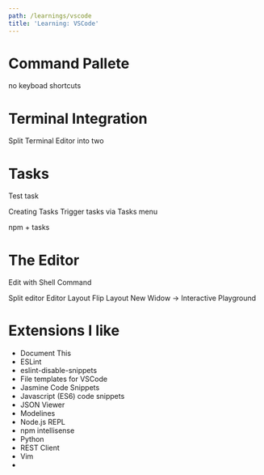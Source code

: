 ```yaml
---
path: /learnings/vscode
title: 'Learning: VSCode'
---
```

# Command Pallete

no keyboad shortcuts


# Terminal Integration

Split Terminal Editor into two

# Tasks

Test task

Creating Tasks
Trigger tasks via Tasks menu

npm + tasks

# The Editor
Edit with Shell Command

Split editor
Editor Layout Flip Layout
New Widow -> Interactive Playground

# Extensions I like

  * Document This
  * ESLint
  * eslint-disable-snippets
  * File templates for VSCode
  * Jasmine Code Snippets
  * Javascript (ES6) code snippets
  * JSON Viewer
  * Modelines
  * Node.js REPL
  * npm intellisense
  * Python
  * REST Client
  * Vim
  *
